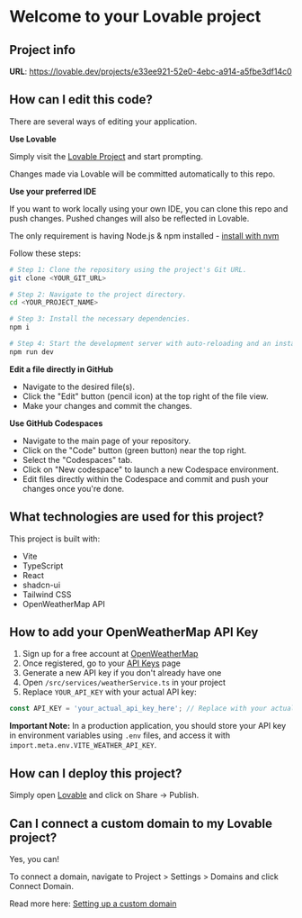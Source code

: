 # Welcome to your Lovable project

## Project info

**URL**: https://lovable.dev/projects/e33ee921-52e0-4ebc-a914-a5fbe3df14c0

## How can I edit this code?

There are several ways of editing your application.

**Use Lovable**

Simply visit the [Lovable Project](https://lovable.dev/projects/e33ee921-52e0-4ebc-a914-a5fbe3df14c0) and start prompting.

Changes made via Lovable will be committed automatically to this repo.

**Use your preferred IDE**

If you want to work locally using your own IDE, you can clone this repo and push changes. Pushed changes will also be reflected in Lovable.

The only requirement is having Node.js & npm installed - [install with nvm](https://github.com/nvm-sh/nvm#installing-and-updating)

Follow these steps:

```sh
# Step 1: Clone the repository using the project's Git URL.
git clone <YOUR_GIT_URL>

# Step 2: Navigate to the project directory.
cd <YOUR_PROJECT_NAME>

# Step 3: Install the necessary dependencies.
npm i

# Step 4: Start the development server with auto-reloading and an instant preview.
npm run dev
```

**Edit a file directly in GitHub**

- Navigate to the desired file(s).
- Click the "Edit" button (pencil icon) at the top right of the file view.
- Make your changes and commit the changes.

**Use GitHub Codespaces**

- Navigate to the main page of your repository.
- Click on the "Code" button (green button) near the top right.
- Select the "Codespaces" tab.
- Click on "New codespace" to launch a new Codespace environment.
- Edit files directly within the Codespace and commit and push your changes once you're done.

## What technologies are used for this project?

This project is built with:

- Vite
- TypeScript
- React
- shadcn-ui
- Tailwind CSS
- OpenWeatherMap API

## How to add your OpenWeatherMap API Key

1. Sign up for a free account at [OpenWeatherMap](https://home.openweathermap.org/users/sign_up)
2. Once registered, go to your [API Keys](https://home.openweathermap.org/api_keys) page
3. Generate a new API key if you don't already have one
4. Open `/src/services/weatherService.ts` in your project
5. Replace `YOUR_API_KEY` with your actual API key:

```typescript
const API_KEY = 'your_actual_api_key_here'; // Replace with your actual API key
```

**Important Note:** In a production application, you should store your API key in environment variables using `.env` files, and access it with `import.meta.env.VITE_WEATHER_API_KEY`.

## How can I deploy this project?

Simply open [Lovable](https://lovable.dev/projects/e33ee921-52e0-4ebc-a914-a5fbe3df14c0) and click on Share -> Publish.

## Can I connect a custom domain to my Lovable project?

Yes, you can!

To connect a domain, navigate to Project > Settings > Domains and click Connect Domain.

Read more here: [Setting up a custom domain](https://docs.lovable.dev/tips-tricks/custom-domain#step-by-step-guide)

